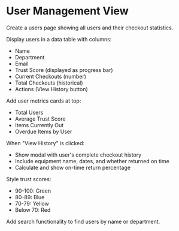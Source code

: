 # User Management View

Create a users page showing all users and their checkout statistics.

Display users in a data table with columns:
- Name
- Department  
- Email
- Trust Score (displayed as progress bar)
- Current Checkouts (number)
- Total Checkouts (historical)
- Actions (View History button)

Add user metrics cards at top:
- Total Users
- Average Trust Score
- Items Currently Out
- Overdue Items by User

When "View History" is clicked:
- Show modal with user's complete checkout history
- Include equipment name, dates, and whether returned on time
- Calculate and show on-time return percentage

Style trust scores:
- 90-100: Green
- 80-89: Blue  
- 70-79: Yellow
- Below 70: Red

Add search functionality to find users by name or department.